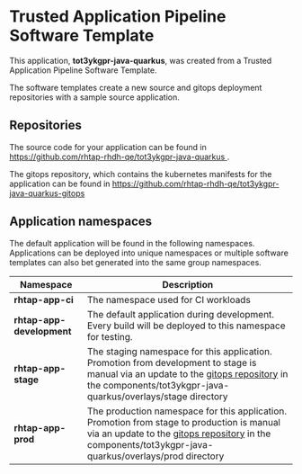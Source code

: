 # Trusted Application Pipeline Software Template

This application, **tot3ykgpr-java-quarkus**, was created from a Trusted Application Pipeline Software Template.

The software templates create a new source and gitops deployment repositories with a sample source application. 

## Repositories

The source code for your application can be found in [https://github.com/rhtap-rhdh-qe/tot3ykgpr-java-quarkus ](https://github.com/rhtap-rhdh-qe/tot3ykgpr-java-quarkus ).
 
The gitops repository, which contains the kubernetes manifests for the application can be found in 
[https://github.com/rhtap-rhdh-qe/tot3ykgpr-java-quarkus-gitops ](https://github.com/rhtap-rhdh-qe/tot3ykgpr-java-quarkus-gitops ) 

## Application namespaces 

The default application will be found in the following namespaces. Applications can be deployed into unique namespaces or multiple software templates can also bet generated into the same group namespaces.  

|  Namespace   |  Description   |  
| -------- | -------- |
| **rhtap-app-ci** | The namespace used for CI workloads |
| **rhtap-app-development** | The default application during development. Every build will be deployed to this namespace for testing. |
| **rhtap-app-stage** | The staging namespace for this application. Promotion from development to stage is manual via an update to the [gitops repository](https://github.com/rhtap-rhdh-qe/tot3ykgpr-java-quarkus-gitops ) in the components/tot3ykgpr-java-quarkus/overlays/stage directory |
| **rhtap-app-prod** | The production namespace for this application. Promotion from stage to production is manual via an update to the [gitops repository](https://github.com/rhtap-rhdh-qe/tot3ykgpr-java-quarkus-gitops ) in the components/tot3ykgpr-java-quarkus/overlays/prod directory |